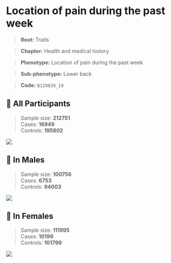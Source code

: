 # Location of pain during the past week
> **Root:** Traits  

> **Chapter:** Health and medical history  

> **Phenotype:** Location of pain during the past week  

> **Sub-phenotype:** Lower back  

> **Code:** `B120039_19`

## 🧪 All Participants  
> Sample size: **212751**  
> Cases: **16949**  
> Controls: **195802**
<img src="/Traits/Figures/ALL/B120039_19.png"/>
<CsvTable src="/Traits/Data/ALL/LG_B120039_19.csv" label="🔍 View full results" />

## 👨 In Males  
> Sample size: **100756**  
> Cases: **6753**  
> Controls: **94003**
<img src="/Traits/Figures/Male/B120039_19.png"/>
<CsvTable src="/Traits/Data/Male/LG_B120039_19.csv" label="🔍 View full results" />

## 👩 In Females  
> Sample size: **111995**  
> Cases: **10196**  
> Controls: **101799**
<img src="/Traits/Figures/Female/B120039_19.png"/>
<CsvTable src="/Traits/Data/Female/LG_B120039_19.csv" label="🔍 View full results" />
